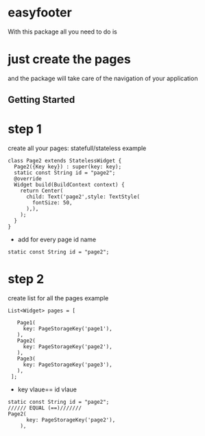 # easyfooter

With this package all you need to do is 
# just create the pages 
and the package will take care of the navigation of your application

## Getting Started

# step 1
create all your pages: statefull/stateless
example 
```
class Page2 extends StatelessWidget {
  Page2({Key key}) : super(key: key);
  static const String id = "page2";
  @override
  Widget build(BuildContext context) {
    return Center(
      child: Text('page2',style: TextStyle(
        fontSize: 50,
      ),),
    );
  }
}
```

* add for every page id name 
```
static const String id = "page2";
```
# step 2
create list<Widget> for all the pages 
example
 ```
 List<Widget> pages = [

    Page1(
      key: PageStorageKey('page1'),
    ),
    Page2(
      key: PageStorageKey('page2'),
    ),
    Page3(
      key: PageStorageKey('page3'),
    ),
  ];
  ```
* key vlaue== id vlaue 
```                                    
static const String id = "page2";    
////// EQUAL (==)///////
Page2(
      key: PageStorageKey('page2'),
    ),
 ```

 
